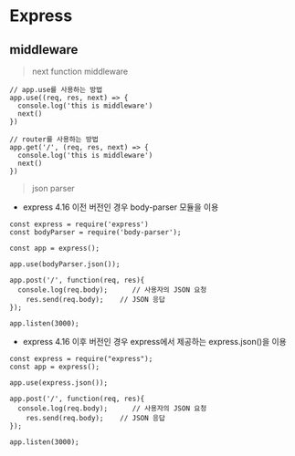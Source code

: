 # Express

## middleware

> next function middleware

```
// app.use를 사용하는 방법
app.use((req, res, next) => {
  console.log('this is middleware')
  next()
})

// router를 사용하는 방법
app.get('/', (req, res, next) => {
  console.log('this is middleware')
  next()
})
```

> json parser

- express 4.16 이전 버전인 경우
  body-parser 모듈을 이용

```
const express = require('express')
const bodyParser = require('body-parser');

const app = express();

app.use(bodyParser.json());

app.post('/', function(req, res){
  console.log(req.body);      // 사용자의 JSON 요청
    res.send(req.body);    // JSON 응답
});

app.listen(3000);
```

- express 4.16 이후 버전인 경우
  express에서 제공하는 express.json()을 이용

```
const express = require("express");
const app = express();

app.use(express.json());

app.post('/', function(req, res){
  console.log(req.body);      // 사용자의 JSON 요청
    res.send(req.body);    // JSON 응답
});

app.listen(3000);
```
